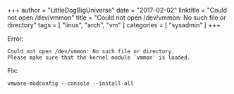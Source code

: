 +++
author = "LittleDogBigUniverse"
date = "2017-02-02"
linktitle = "Could not open /dev/vmmon"
title = "Could not open /dev/vmmon: No such file or directory"
tags = [ "linux", "arch", "vm" ]
categories = [ "sysadmin" ]
+++

Error:

```less
Could not open /dev/vmmon: No such file or directory.
Please make sure that the kernel module `vmmon' is loaded.
```

Fix:

```
vmware-modconfig --console --install-all
```